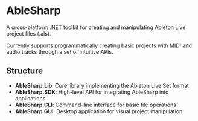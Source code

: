 # AbleSharp

A cross-platform .NET toolkit for creating and manipulating Ableton Live project files (.als).

Currently supports programmatically creating basic projects with MIDI and audio tracks through a set of intuitive APIs.

## Structure

- **AbleSharp.Lib**: Core library implementing the Ableton Live Set format
- **AbleSharp.SDK**: High-level API for integrating AbleSharp into applications
- **AbleSharp.CLI**: Command-line interface for basic file operations
- **AbleSharp.GUI**: Desktop application for visual project manipulation